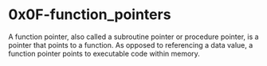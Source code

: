 # 0x0F-function_pointers
A function pointer, also called a subroutine pointer or procedure pointer, is a pointer that points to a function. As opposed to referencing a data value, a function pointer points to executable code within memory.
